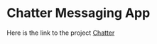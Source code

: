 # Chatter Messaging App

Here is the link to the project [Chatter](https://chattc.netlify.com/Auth)
